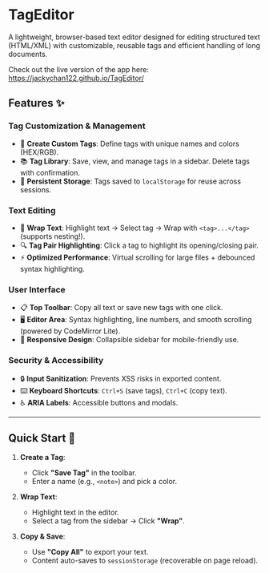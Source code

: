 # TagEditor
A lightweight, browser-based text editor designed for editing structured text (HTML/XML) with customizable, reusable tags and efficient handling of long documents.

Check out the live version of the app here: https://jackychan122.github.io/TagEditor/

## Features ✨

### **Tag Customization & Management**
- 🎨 **Create Custom Tags**: Define tags with unique names and colors (HEX/RGB).
- 📚 **Tag Library**: Save, view, and manage tags in a sidebar. Delete tags with confirmation.
- 💾 **Persistent Storage**: Tags saved to `localStorage` for reuse across sessions.

### **Text Editing**
- 🔗 **Wrap Text**: Highlight text → Select tag → Wrap with `<tag>...</tag>` (supports nesting!).
- 🔍 **Tag Pair Highlighting**: Click a tag to highlight its opening/closing pair.
- ⚡ **Optimized Performance**: Virtual scrolling for large files + debounced syntax highlighting.

### **User Interface**
- 📋 **Top Toolbar**: Copy all text or save new tags with one click.
- 🖥️ **Editor Area**: Syntax highlighting, line numbers, and smooth scrolling (powered by CodeMirror Lite).
- 📱 **Responsive Design**: Collapsible sidebar for mobile-friendly use.

### **Security & Accessibility**
- 🔒 **Input Sanitization**: Prevents XSS risks in exported content.
- ⌨️ **Keyboard Shortcuts**: `Ctrl+S` (save tags), `Ctrl+C` (copy text).
- ♿ **ARIA Labels**: Accessible buttons and modals.

---

## Quick Start 🚀

1. **Create a Tag**:
   - Click **"Save Tag"** in the toolbar.
   - Enter a name (e.g., `<note>`) and pick a color.
   
2. **Wrap Text**:
   - Highlight text in the editor.
   - Select a tag from the sidebar → Click **"Wrap"**.

3. **Copy & Save**:
   - Use **"Copy All"** to export your text.
   - Content auto-saves to `sessionStorage` (recoverable on page reload).
